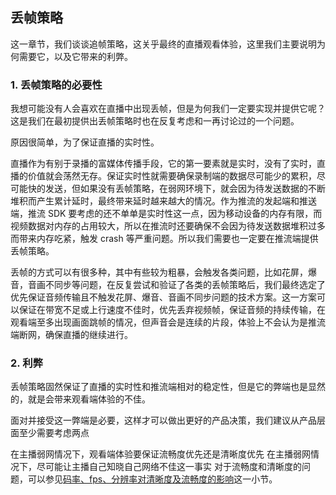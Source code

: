 ## 丢帧策略

这一章节，我们谈谈追帧策略，这关乎最终的直播观看体验，这里我们主要说明为何需要它，以及它带来的利弊。

### 1. 丢帧策略的必要性

我想可能没有人会喜欢在直播中出现丢帧，但是为何我们一定要实现并提供它呢？这是我们在最初提供出丢帧策略时也在反复考虑和一再讨论过的一个问题。

原因很简单，为了保证直播的实时性。

直播作为有别于录播的富媒体传播手段，它的第一要素就是实时，没有了实时，直播的价值就会荡然无存。保证实时性就需要确保录制端的数据尽可能少的累积，尽可能快的发送，但如果没有丢帧策略，在弱网环境下，就会因为待发送数据的不断堆积而产生累计延时，最终带来延时越来越大的情况。作为推流的发起端和推送端，推流 SDK 要考虑的还不单单是实时性这一点，因为移动设备的内存有限，而视频数据对内存的占用较大，所以在推流时还要确保不会因为待发送数据堆积过多而带来内存吃紧，触发 crash 等严重问题。所以我们需要也一定要在推流端提供丢帧策略。

丢帧的方式可以有很多种，其中有些较为粗暴，会触发各类问题，比如花屏，爆音，音画不同步等问题，在反复尝试和验证了各类的丢帧策略后，我们最终选定了优先保证音频传输且不触发花屏、爆音、音画不同步问题的技术方案。这一方案可以保证在带宽不足或上行速度不佳时，优先丢弃视频帧，保证音频的持续传输，在观看端至多出现画面跳帧的情况，但声音会是连续的片段，体验上不会认为是推流端断网，确保直播的继续进行。

### 2. 利弊

丢帧策略固然保证了直播的实时性和推流端相对的稳定性，但是它的弊端也是显然的，就是会带来观看端体验的不佳。

面对并接受这一弊端是必要，这样才可以做出更好的产品决策，我们建议从产品层面至少需要考虑两点

在主播弱网情况下，观看端体验要保证流畅度优先还是清晰度优先
在主播弱网情况下，尽可能让主播自己知晓自己网络不佳这一事实
对于流畅度和清晰度的问题，可以参见[码率、fps、分辨率对清晰度及流畅度的影响](#Bitrate-fps-resolution-influence)这一小节。
